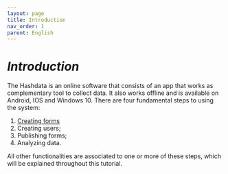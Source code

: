 ```yaml
---
layout: page
title: Introduction
nav_order: 1
parent: English
---
```

# <i> Introduction </i>

The Hashdata is an online software that consists of an app that works as complementary tool to collect data. It also works offline and is available on Android, IOS and Windows 10. There are four fundamental steps to using the system:

1)	<a href="http://localhost:4000/en/Creating%20Forms/creating_forms.html">Creating forms</a><br>
2)	Creating users; <br>
3)	Publishing forms; <br>
4)	Analyzing data. <br>

All other functionalities are associated to one or more of these steps, which will be explained throughout this tutorial.
